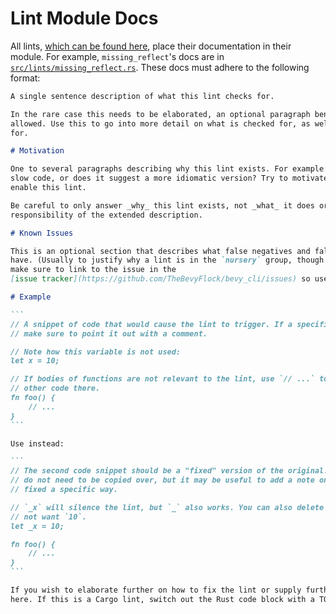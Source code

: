 # Lint Module Docs

All lints, [which can be found here], place their documentation in their module. For example, `missing_reflect`'s docs are in [`src/lints/missing_reflect.rs`]. These docs must adhere to the following format:

````markdown
A single sentence description of what this lint checks for.

In the rare case this needs to be elaborated, an optional paragraph beneath the first sentence is
allowed. Use this to go into more detail on what is checked for, as well as what not is checked
for.

# Motivation

One to several paragraphs describing why this lint exists. For example: does this lint help catch
slow code, or does it suggest a more idiomatic version? Try to motivate why a user may want to
enable this lint.

Be careful to only answer _why_ this lint exists, not _what_ it does or _how_ it works. That is the
responsibility of the extended description.

# Known Issues

This is an optional section that describes what false negatives and false positives this lint may
have. (Usually to justify why a lint is in the `nursery` group, though not always.) If possible,
make sure to link to the issue in the
[issue tracker](https://github.com/TheBevyFlock/bevy_cli/issues) so users can comment on it.

# Example

```
// A snippet of code that would cause the lint to trigger. If a specific line would cause the lint,
// make sure to point it out with a comment.

// Note how this variable is not used:
let x = 10;

// If bodies of functions are not relevant to the lint, use `// ...` to signal that there may be
// other code there.
fn foo() {
    // ...
}
```

Use instead:

```
// The second code snippet should be a "fixed" version of the original. Comments from the original
// do not need to be copied over, but it may be useful to add a note on how or why the lint was
// fixed a specific way.

// `_x` will silence the lint, but `_` also works. You can also delete the line, if you truly do
// not want `10`.
let _x = 10;

fn foo() {
    // ...
}
```

If you wish to elaborate further on how to fix the lint or supply further examples, you may do so
here. If this is a Cargo lint, switch out the Rust code block with a TOML one for `Cargo.toml`.
````

[which can be found here]: https://thebevyflock.github.io/bevy_cli/bevy_lint/lints/index.html
[`src/lints/missing_reflect.rs`]: ../../src/lints/missing_reflect.rs
